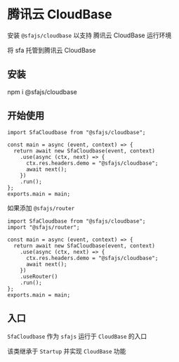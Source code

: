 # 腾讯云 CloudBase

安装 `@sfajs/cloudbase` 以支持 腾讯云 CloudBase 运行环境

将 sfa 托管到腾讯云 CloudBase

## 安装

npm i @sfajs/cloudbase

## 开始使用

```TS
import SfaCloudbase from "@sfajs/cloudbase";

const main = async (event, context) => {
  return await new SfaCloudbase(event, context)
    .use(async (ctx, next) => {
      ctx.res.headers.demo = "@sfajs/cloudbase";
      await next();
    })
    .run();
};
exports.main = main;
```

如果添加 `@sfajs/router`

```JS
import SfaCloudbase from "@sfajs/cloudbase";
import "@sfajs/router";

const main = async (event, context) => {
  return await new SfaCloudbase(event, context)
    .use(async (ctx, next) => {
      ctx.res.headers.demo = "@sfajs/cloudbase";
      await next();
    })
    .useRouter()
    .run();
};
exports.main = main;
```

## 入口

`SfaCloudbase` 作为 `sfajs` 运行于 `CloudBase` 的入口

该类继承于 `Startup` 并实现 `CloudBase` 功能
